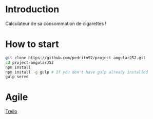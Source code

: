 # Introduction

Calculateur de sa consommation de cigarettes !

# How to start

```bash
git clone https://github.com/pedrito92/project-angularJS2.git
cd project-angularJS2
npm install
npm install -g gulp # If you don't have gulp already installed
gulp serve
```

# Agile 

[Trello](https://trello.com/b/FrfqAzGi/pb-angular-2)
